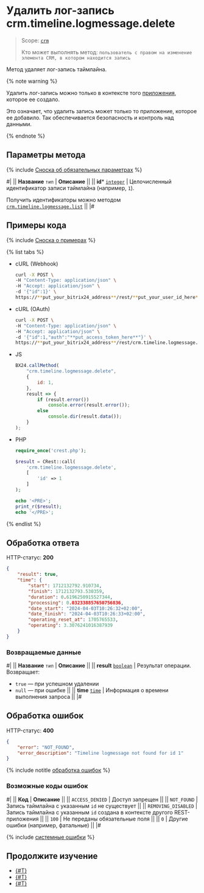 # Удалить лог-запись crm.timeline.logmessage.delete

> Scope: [`crm`](../../../scopes/permissions.md)
>
> Кто может выполнять метод: `пользователь с правом на изменение элемента CRM, в котором находится запись`

Метод удаляет лог-запись таймлайна.

{% note warning %}

Удалить лог-запись можно только в контексте того [приложения](https://dev.1c-bitrix.ru/docs/chm_files/app.zip), которое ее создало.

Это означает, что удалить запись может только то приложение, которое ее добавило. Так обеспечивается безопасность и контроль над данными.

{% endnote %}

## Параметры метода

{% include [Сноска об обязательных параметрах](../../../../_includes/required.md) %}

#|
|| **Название**
`тип` | **Описание** ||
|| **id***
[`integer`](../../../data-types.md) | Целочисленный идентификатор записи таймлайна (например, `1`).

Получить идентификаторы можно методом [`crm.timeline.logmessage.list`](./crm-timeline-logmessage-list.md) ||
|#

## Примеры кода

{% include [Сноска о примерах](../../../../_includes/examples.md) %}

{% list tabs %}

- cURL (Webhook)

    ```bash
    curl -X POST \
    -H "Content-Type: application/json" \
    -H "Accept: application/json" \
    -d '{"id":1}' \
    https://**put_your_bitrix24_address**/rest/**put_your_user_id_here**/**put_your_webhook_here**/crm.timeline.logmessage.delete
    ```

- cURL (OAuth)

    ```bash
    curl -X POST \
    -H "Content-Type: application/json" \
    -H "Accept: application/json" \
    -d '{"id":1,"auth":"**put_access_token_here**"}' \
    https://**put_your_bitrix24_address**/rest/crm.timeline.logmessage.delete
    ```

- JS

    ```js
    BX24.callMethod(
        "crm.timeline.logmessage.delete",
        {
            id: 1,
        },
        result => {
            if (result.error())
                console.error(result.error());
            else
                console.dir(result.data());
        }
    );
    ```

- PHP

    ```php
    require_once('crest.php');

    $result = CRest::call(
        'crm.timeline.logmessage.delete',
        [
            'id' => 1
        ]
    );

    echo '<PRE>';
    print_r($result);
    echo '</PRE>';
    ```

{% endlist %}

## Обработка ответа

HTTP-статус: **200**

```json
{
    "result": true,
    "time": {
        "start": 1712132792.910734,
        "finish": 1712132793.530359,
        "duration": 0.6196250915527344,
        "processing": 0.032338857650756836,
        "date_start": "2024-04-03T10:26:32+02:00",
        "date_finish": "2024-04-03T10:26:33+02:00",
        "operating_reset_at": 1705765533,
        "operating": 3.3076241016387939
    }
}
```

### Возвращаемые данные

#|
|| **Название**
`тип` | **Описание** ||
|| **result**
[`boolean`](../../../data-types.md) | Результат операции. Возвращает:

- `true` — при успешном удалении
- `null` — при ошибке 
||
|| **time**
[`time`](../../../data-types.md) | Информация о времени выполнения запроса ||
|#

## Обработка ошибок

HTTP-статус: **400**

```json
{
    "error": "NOT_FOUND",
    "error_description": "Timeline logmessage not found for id 1"
}
```

{% include notitle [обработка ошибок](../../../../_includes/error-info.md) %}

### Возможные коды ошибок

#|
|| **Код** | **Описание** ||
|| `ACCESS_DENIED` | Доступ запрещен ||
|| `NOT_FOUND` | Запись таймлайна с указанным `id` не  существует ||
|| `REMOVING_DISABLED` | Запись таймлайна с указанным `id` создана в контексте другого REST-приложения ||
|| `100` | Не переданы обязательные поля ||
|| `0` | Другие ошибки (например, фатальные) ||
|#

{% include [системные ошибки](../../../../_includes/system-errors.md) %}

## Продолжите изучение 

- [{#T}](./crm-timeline-logmessage-add.md)
- [{#T}](./crm-timeline-logmessage-get.md)
- [{#T}](./crm-timeline-logmessage-list.md)
